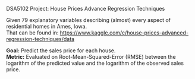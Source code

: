 DSA5102 Project: House Prices Advance Regression Techniques

Given 79 explanatory variables describing (almost) every aspect of residential homes in Ames, Iowa. <br>
That can be found in: https://www.kaggle.com/c/house-prices-advanced-regression-techniques/data

**Goal:** Predict the sales price for each house. <br>
**Metric:** Evaluated on Root-Mean-Squared-Error (RMSE) between the logarithm of the predicted value and the logarithm of the observed sales price. <br>
